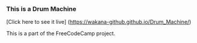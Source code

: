 ### This is a Drum Machine

[Click here to see it live] (https://wakana-github.github.io/Drum_Machine/)

This is a part of the FreeCodeCamp project.